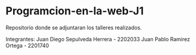 # Programcion-en-la-web-J1
Repositorio donde se adjuntaran los talleres realizados.

Integrantes:
Juan Diego Sepulveda Herrera - 2202033
Juan Pablo Ramirez Ortega - 2201740

